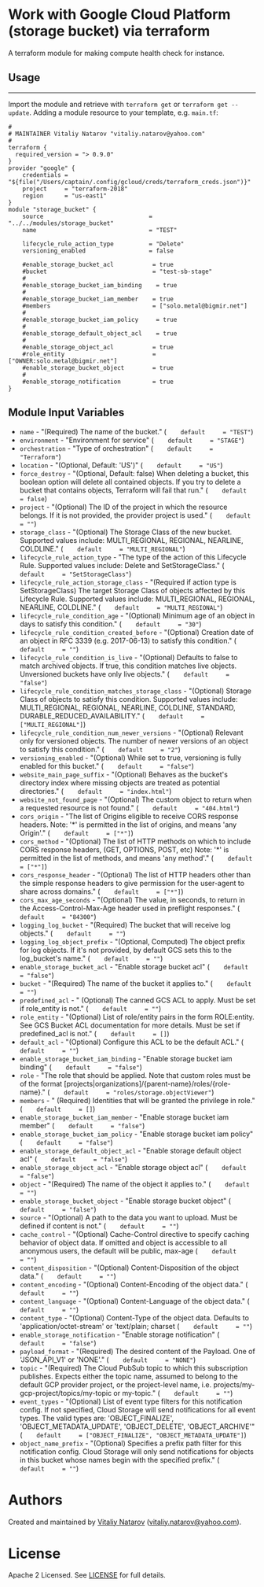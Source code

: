# Work with Google Cloud  Platform (storage bucket) via terraform

A terraform module for making compute health check for instance.
 
## Usage
--------

Import the module and retrieve with ```terraform get``` or ```terraform get --update```. Adding a module resource to your template, e.g. `main.tf`:

```
#
# MAINTAINER Vitaliy Natarov "vitaliy.natarov@yahoo.com"
#
terraform {
  required_version = "> 0.9.0"
}
provider "google" {
    credentials = "${file("/Users/captain/.config/gcloud/creds/terraform_creds.json")}"
    project     = "terraform-2018"
    region      = "us-east1"
}   
module "storage_bucket" {
    source                              = "../../modules/storage_bucket"
    name                                = "TEST"

    lifecycle_rule_action_type          = "Delete"
    versioning_enabled                  = false

    #enable_storage_bucket_acl           = true
    #bucket                              = "test-sb-stage"
    #
    #enable_storage_bucket_iam_binding    = true
    #
    #enable_storage_bucket_iam_member    = true        
    #members                             = ["solo.metal@bigmir.net"]
    #
    #enable_storage_bucket_iam_policy     = true   
    #
    #enable_storage_default_object_acl    = true   
    #
    #enable_storage_object_acl           = true
    #role_entity                         = ["OWNER:solo.metal@bigmir.net"]
    #enable_storage_bucket_object        = true
    #    
    #enable_storage_notification         = true
}

```

Module Input Variables
----------------------
- `name` - "(Required) The name of the bucket." (`    default     = "TEST"`)
- `environment` - "Environment for service" (`    default     = "STAGE"`)
- `orchestration` - "Type of orchestration" (`    default     = "Terraform"`)
- `location` - "(Optional, Default: 'US')" (`    default     = "US"`)
- `force_destroy` - "(Optional, Default: false) When deleting a bucket, this boolean option will delete all contained objects. If you try to delete a bucket that contains objects, Terraform will fail that run." (`    default     = false`)
- `project` - "(Optional) The ID of the project in which the resource belongs. If it is not provided, the provider project is used." (`    default     = ""`)
- `storage_class` - "(Optional) The Storage Class of the new bucket. Supported values include: MULTI_REGIONAL, REGIONAL, NEARLINE, COLDLINE." (`    default     = "MULTI_REGIONAL"`)
- `lifecycle_rule_action_type` - "The type of the action of this Lifecycle Rule. Supported values include: Delete and SetStorageClass." (`    default     = "SetStorageClass"`)
- `lifecycle_rule_action_storage_class` - "(Required if action type is SetStorageClass) The target Storage Class of objects affected by this Lifecycle Rule. Supported values include: MULTI_REGIONAL, REGIONAL, NEARLINE, COLDLINE." (`    default     = "MULTI_REGIONAL"`)
- `lifecycle_rule_condition_age` - "(Optional) Minimum age of an object in days to satisfy this condition." (`    default     = "30"`)
- `lifecycle_rule_condition_created_before` - "(Optional) Creation date of an object in RFC 3339 (e.g. 2017-06-13) to satisfy this condition." (`    default     = ""`)
- `lifecycle_rule_condition_is_live` - "(Optional) Defaults to false to match archived objects. If true, this condition matches live objects. Unversioned buckets have only live objects." (`    default     = "false"`)
- `lifecycle_rule_condition_matches_storage_class` - "(Optional) Storage Class of objects to satisfy this condition. Supported values include: MULTI_REGIONAL, REGIONAL, NEARLINE, COLDLINE, STANDARD, DURABLE_REDUCED_AVAILABILITY." (`    default     = ["MULTI_REGIONAL"]`)
- `lifecycle_rule_condition_num_newer_versions` - "(Optional) Relevant only for versioned objects. The number of newer versions of an object to satisfy this condition." (`    default     = "2"`)
- `versioning_enabled` - "(Optional) While set to true, versioning is fully enabled for this bucket." (`    default     = "false"`)
- `website_main_page_suffix` - "(Optional) Behaves as the bucket's directory index where missing objects are treated as potential directories." (`    default     = "index.html"`)
- `website_not_found_page` - "(Optional) The custom object to return when a requested resource is not found." (`    default     = "404.html"`)
- `cors_origin` - "The list of Origins eligible to receive CORS response headers. Note: '*' is permitted in the list of origins, and means 'any Origin'." (`    default     = ["*"]`)
- `cors_method` - "(Optional) The list of HTTP methods on which to include CORS response headers, (GET, OPTIONS, POST, etc) Note: '*' is permitted in the list of methods, and means 'any method'." (`    default     = ["*"]`)
- `cors_response_header` - "(Optional) The list of HTTP headers other than the simple response headers to give permission for the user-agent to share across domains." (`    default     = ["*"]`)
- `cors_max_age_seconds` - "(Optional) The value, in seconds, to return in the Access-Control-Max-Age header used in preflight responses." (`    default     = "84300"`)
- `logging_log_bucket` - "(Required) The bucket that will receive log objects." (`    default     = ""`)
- `logging_log_object_prefix` - "(Optional, Computed) The object prefix for log objects. If it's not provided, by default GCS sets this to the log_bucket's name." (`    default     = ""`)
- `enable_storage_bucket_acl` - "Enable storage bucket acl" (`    default     = "false"`)
- `bucket` - "(Required) The name of the bucket it applies to." (`    default     = ""`)
- `predefined_acl` - " (Optional) The canned GCS ACL to apply. Must be set if role_entity is not." (`    default     = ""`)
- `role_entity` - "(Optional) List of role/entity pairs in the form ROLE:entity. See GCS Bucket ACL documentation for more details. Must be set if predefined_acl is not." (`    default     = []`)
- `default_acl` - "(Optional) Configure this ACL to be the default ACL." (`    default     = ""`)
- `enable_storage_bucket_iam_binding` - "Enable storage bucket iam binding" (`    default     = "false"`)
- `role` - "The role that should be applied. Note that custom roles must be of the format [projects|organizations]/{parent-name}/roles/{role-name}." (`    default     = "roles/storage.objectViewer"`)
- `members` - " (Required) Identities that will be granted the privilege in role." (`    default     = []`)
- `enable_storage_bucket_iam_member` - "Enable storage bucket iam member"  (`    default     = "false"`)
- `enable_storage_bucket_iam_policy` - "Enable storage bucket iam policy" (`    default     = "false"`)
- `enable_storage_default_object_acl` - "Enable storage default object acl"  (`    default     = "false"`)
- `enable_storage_object_acl` - "Enable storage object acl" (`    default     = "false"`)
- `object` - "(Required) The name of the object it applies to." (`    default     = ""`)
- `enable_storage_bucket_object` - "Enable storage bucket object" (`    default     = "false"`)
- `source` - "(Optional) A path to the data you want to upload. Must be defined if content is not." (`    default     = ""`)
- `cache_control` - "(Optional) Cache-Control directive to specify caching behavior of object data. If omitted and object is accessible to all anonymous users, the default will be public, max-age (`    default     = ""`)
- `content_disposition` - "(Optional) Content-Disposition of the object data." (`    default     = ""`)
- `content_encoding` - "(Optional) Content-Encoding of the object data." (`    default     = ""`)
- `content_language` - "(Optional) Content-Language of the object data." (`    default     = ""`)
- `content_type` - "(Optional) Content-Type of the object data. Defaults to 'application/octet-stream' or 'text/plain; charset (`    default     = ""`)
- `enable_storage_notification` - "Enable storage notification" (`    default     = "false"`)
- `payload_format` - "(Required) The desired content of the Payload. One of 'JSON_API_V1' or 'NONE'." (`    default     = "NONE"`)
- `topic` - "(Required) The Cloud PubSub topic to which this subscription publishes. Expects either the topic name, assumed to belong to the default GCP provider project, or the project-level name, i.e. projects/my-gcp-project/topics/my-topic or my-topic." (`    default     = ""`)
- `event_types` - "(Optional) List of event type filters for this notification config. If not specified, Cloud Storage will send notifications for all event types. The valid types are: 'OBJECT_FINALIZE', 'OBJECT_METADATA_UPDATE', 'OBJECT_DELETE', 'OBJECT_ARCHIVE'" (`    default     = ["OBJECT_FINALIZE", "OBJECT_METADATA_UPDATE"]`)
- `object_name_prefix` - "(Optional) Specifies a prefix path filter for this notification config. Cloud Storage will only send notifications for objects in this bucket whose names begin with the specified prefix." (`    default     = ""`)


Authors
=======

Created and maintained by [Vitaliy Natarov](https://github.com/SebastianUA)
(vitaliy.natarov@yahoo.com).

License
=======

Apache 2 Licensed. See [LICENSE](https://github.com/SebastianUA/terraform/blob/master/LICENSE) for full details.
